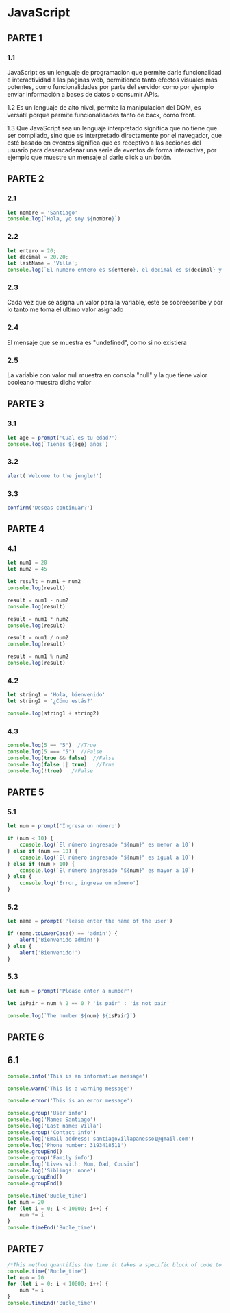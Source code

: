 # JavaScript

##                                                  PARTE 1
### 1.1  
JavaScript es un lenguaje de programación que permite darle funcionalidad e interactividad a las páginas web, permitiendo tanto efectos visuales mas potentes, como funcionalidades por parte del servidor como por ejemplo enviar información a bases de datos o consumir APIs.

1.2 
Es un lenguaje de alto nivel, permite la manipulacion del DOM, es versátil porque permite funcionalidades tanto de back, como front.

1.3 Que JavaScript sea un lenguaje interpretado significa que no tiene que ser compilado, sino que es interpretado directamente por el navegador, que esté basado en eventos significa que es receptivo a las acciones del usuario para desencadenar una serie de eventos de forma interactiva, por ejemplo que muestre un mensaje al darle click a un botón.

##                                                  PARTE 2
### 2.1 
```js
let nombre = 'Santiago'
console.log(`Hola, yo soy ${nombre}`)
```

### 2.2 
```js
let entero = 20;
let decimal = 20.20;
let lastName = 'Villa';
console.log(`El numero entero es ${entero}, el decimal es ${decimal} y el apellido es ${lastName}`)
```

### 2.3 
Cada vez que se asigna un valor para la variable, este se sobreescribe y por lo tanto me toma el ultimo valor asignado

### 2.4 
El mensaje que se muestra es "undefined", como si no existiera

### 2.5 
La variable con valor null muestra en consola "null" y la que tiene valor booleano muestra dicho valor

##                                                  PARTE 3

### 3.1 
```js
let age = prompt('Cual es tu edad?')  
console.log(`Tienes ${age} años`)
```

### 3.2 
```js
alert('Welcome to the jungle!')
```

### 3.3 
```js
confirm('Deseas continuar?')
```

##                                                  PARTE 4

### 4.1 
```js
let num1 = 20
let num2 = 45

let result = num1 + num2
console.log(result)

result = num1 - num2
console.log(result)

result = num1 * num2
console.log(result)

result = num1 / num2
console.log(result)

result = num1 % num2
console.log(result)
```

### 4.2 
```js
let string1 = 'Hola, bienvenido'
let string2 = '¿Cómo estás?'

console.log(string1 + string2)
```

### 4.3 
```js
console.log(5 == "5")  //True
console.log(5 === "5")  //False
console.log(true && false)  //False
console.log(false || true)   //True
console.log(!true)   //False
```

##                                                  PARTE 5

### 5.1 
```js
let num = prompt('Ingresa un número')

if (num < 10) {
    console.log(`El número ingresado "${num}" es menor a 10`)
} else if (num == 10) {
    console.log(`El número ingresado "${num}" es igual a 10`)
} else if (num > 10) {
    console.log(`El número ingresado "${num}" es mayor a 10`)
} else {
    console.log('Error, ingresa un número')
}
```

### 5.2 
```js
let name = prompt('Please enter the name of the user')

if (name.toLowerCase() == 'admin') {
    alert('Bienvenido admin!')
} else {
    alert('Bienvenido!')
}
```

### 5.3 
```js
let num = prompt('Please enter a number')

let isPair = num % 2 == 0 ? 'is pair' : 'is not pair'

console.log(`The number ${num} ${isPair}`)
```

##                                                  PARTE 6

## 6.1 
```js
console.info('This is an informative message')

console.warn('This is a warning message')

console.error('This is an error message')

console.group('User info')
console.log('Name: Santiago')
console.log('Last name: Villa')
console.group('Contact info')
console.log('Email address: santiagovillapanesso1@gmail.com')
console.log('Phone number: 3193418511')
console.groupEnd()
console.group('Family info')
console.log('Lives with: Mom, Dad, Cousin')
console.log('Siblings: none')
console.groupEnd()
console.groupEnd()

console.time('Bucle_time')
let num = 20
for (let i = 0; i < 10000; i++) {
    num *= i
}
console.timeEnd('Bucle_time')
```

##                                                  PARTE 7

```js
/*This method quantifies the time it takes a specific block of code to be executed from the declaration of console.time until the console.timeEnd declaration */
console.time('Bucle_time')
let num = 20
for (let i = 0; i < 10000; i++) {
    num *= i
}
console.timeEnd('Bucle_time')
```
